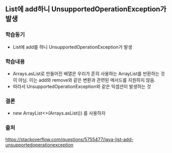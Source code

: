 ## List에 add하니 UnsupportedOperationException가 발생

### 학습동기
- List에 add를 하니 UnsupportedOperationException가 발생

### 학습내용
- Arrays.asList로 만들어진 배열은 우리가 흔히 사용하는 ArrayList를 반환하는 것이 아님. 이는 add와 remove와 같은 변환과 관련된 메서드를 지원하지 않음.
- 따라서 UnsupportedOperationException와 같은 익셉션이 발생하는 것

### 결론
- new ArrayList<>(Arrays.asList()) 를 사용하자

### 출처
https://stackoverflow.com/questions/5755477/java-list-add-unsupportedoperationexception